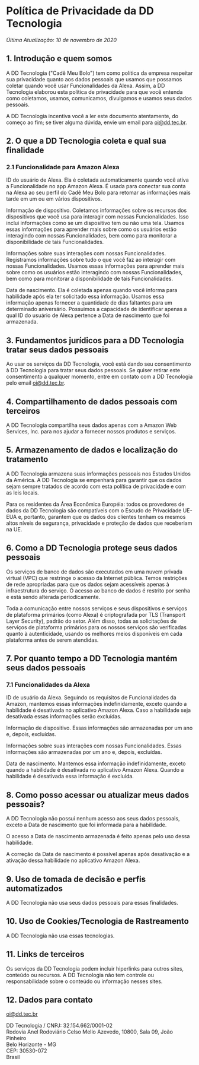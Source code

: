 
# Política de Privacidade da DD Tecnologia

_Última Atualização: 10 de novembro de 2020_

## 1. Introdução e quem somos

A DD Tecnologia ("Cadê Meu Bolo") tem como política da empresa respeitar sua privacidade quanto aos dados pessoais que usamos que possamos coletar quando você usar Funcionalidades da Alexa. Assim, a DD Tecnologia elaborou esta política de privacidade para que você entenda como coletamos, usamos, comunicamos, divulgamos e usamos seus dados pessoais.

A DD Tecnologia incentiva você a ler este documento atentamente, do começo ao fim; se tiver alguma dúvida, envie um email para [oi@dd.tec.br](mailto:oi@dd.tec.br).

## 2. O que a DD Tecnologia coleta e qual sua finalidade

### 2.1 Funcionalidade para Amazon Alexa 

ID do usuário de Alexa. Ela é coletada automaticamente quando você ativa a Funcionalidade no app Amazon Alexa. É usada para conectar sua conta na Alexa ao seu perfil do Cadê Meu Bolo para retomar as informações mais tarde em um ou em vários dispositivos.

Informação de dispositivo. Coletamos informações sobre os recursos dos dispositivos que você usa para interagir com nossas Funcionalidades. Isso inclui informações como se um dispositivo tem ou não uma tela. Usamos essas informações para aprender mais sobre como os usuários estão interagindo com nossas Funcionalidades, bem como para monitorar a disponibilidade de tais Funcionalidades.

Informações sobre suas interações com nossas Funcionalidades. Registramos informações sobre tudo o que você faz ao interagir com nossas Funcionalidades. Usamos essas informações para aprender mais sobre como os usuários estão interagindo com nossas Funcionalidades, bem como para monitorar a disponibilidade de tais Funcionalidades.

Data de nascimento. Ela é coletada apenas quando você informa para habilidade após ela ter solicitado essa informação. Usamos essa informação apenas fornecer a quantidade de dias faltantes para um determinado aniversário. Possuimos a capacidade de identificar apenas a qual ID do usuário de Alexa pertence a Data de nascimento que foi armazenada.

## 3. Fundamentos jurídicos para a DD Tecnologia tratar seus dados pessoais

Ao usar os serviços da DD Tecnologia, você está dando seu consentimento à DD Tecnologia para tratar seus dados pessoais. Se quiser retirar este consentimento a qualquer momento, entre em contato com a DD Tecnologia pelo email [oi@dd.tec.br](mailto:oi@dd.tec.br).

## 4. Compartilhamento de dados pessoais com terceiros

A DD Tecnologia compartilha seus dados apenas com a Amazon Web Services, Inc. para nos ajudar a fornecer nossos produtos e serviços.

## 5. Armazenamento de dados e localização do tratamento

A DD Tecnologia armazena suas informações pessoais nos Estados Unidos da América. A DD Tecnologia se empenhará para garantir que os dados sejam sempre tratados de acordo com esta política de privacidade e com as leis locais.

Para os residentes da Área Econômica Européia: todos os provedores de dados da DD Tecnologia são compatíveis com o Escudo de Privacidade UE-EUA e, portanto, garantem que os dados dos clientes tenham os mesmos altos níveis de segurança, privacidade e proteção de dados que receberiam na UE.

## 6. Como a DD Tecnologia protege seus dados pessoais

Os serviços de banco de dados são executados em uma nuvem privada virtual (VPC) que restringe o acesso da Internet pública. Temos restrições de rede apropriadas para que os dados sejam acessíveis apenas à infraestrutura do serviço. O acesso ao banco de dados é restrito por senha e está sendo alterada periodicamente.

Toda a comunicação entre nossos serviços e seus dispositivos e serviços de plataforma primários (como Alexa) é criptografada por TLS (Transport Layer Security), padrão do setor. Além disso, todas as solicitações de serviços de plataforma primários para os nossos serviços são verificadas quanto à autenticidade, usando os melhores meios disponíveis em cada plataforma antes de serem atendidas.

## 7. Por quanto tempo a DD Tecnologia mantém seus dados pessoais

### 7.1 Funcionalidades da Alexa

ID de usuário da Alexa. Seguindo os requisitos de Funcionalidades da Amazon, mantemos essas informações indefinidamente, exceto quando a habilidade é desativada no aplicativo Amazon Alexa. Caso a habilidade seja desativada essas informações serão excluídas.

Informação de dispositivo. Essas informações são armazenadas por um ano e, depois, excluídas.

Informações sobre suas interações com nossas Funcionalidades. Essas informações são armazenadas por um ano e, depois, excluídas.

Data de nascimento. Mantemos essa informação indefinidamente, exceto quando a habilidade é desativada no aplicativo Amazon Alexa. Quando a habilidade é desativada essa informação é excluída.

## 8. Como posso acessar ou atualizar meus dados pessoais?

A DD Tecnologia não possui nenhum acesso aos seus dados pessoais, exceto a Data de nascimento que foi informada para a habilidade.

O acesso a Data de nascimento armazenada é feito apenas pelo uso dessa habilidade.

A correção da Data de nascimento é possível apenas após desativação e a ativação dessa habilidade no aplicativo Amazon Alexa.

## 9. Uso de tomada de decisão e perfis automatizados

A DD Tecnologia não usa seus dados pessoais para essas finalidades.

## 10. Uso de Cookies/Tecnologia de Rastreamento

A DD Tecnologia não usa essas tecnologias.

## 11. Links de terceiros

Os serviços da DD Tecnologia podem incluir hiperlinks para outros sites, conteúdo ou recursos. A DD Tecnologia não tem controle ou responsabilidade sobre o conteúdo ou informação nesses sites.

## 12. Dados para contato

[oi@dd.tec.br](mailto:oi@dd.tec.br)

DD Tecnologia / CNPJ: 32.154.662/0001-02  
Rodovia Anel Rodoviário Celso Mello Azevedo, 10800, Sala 09, João Pinheiro  
Belo Horizonte - MG  
CEP: 30530-072  
Brasil  
